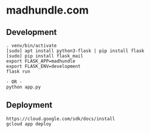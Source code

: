 # madhundle.com

## Development
```
. venv/bin/activate
[sudo] apt install python3-flask | pip install flask
[sudo] pip install flask_mail
export FLASK_APP=madhundle
export FLASK_ENV=development
flask run

- OR -
python app.py
```

## Deployment
```
https://cloud.google.com/sdk/docs/install
gcloud app deploy
```